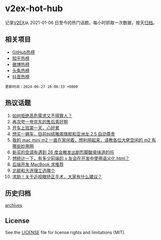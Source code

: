 # v2ex-hot-hub

 记录[V2EX](https://www.v2ex.com/)从 2021-01-06 日至今的热门话题。每小时抓取一次数据，按天[归档](archives)。
 
 ## 相关项目

- [GitHub热榜](https://github.com/it985/github-hot-hub)
- [知乎热榜](https://github.com/it985/zhihu-hot-hub)
- [微博热榜](https://github.com/it985/weibo-hot-hub)
- [头条热榜](https://github.com/it985/toutiao-hot-hub)
- [抖音热榜](https://github.com/it985/douyin-hot-hub)


 `更新时间：2024-06-27 16:08:33 +0800`

## 热议话题

1. [如何拒绝高危需求又不得罪人？](https://www.v2ex.com/t/1052841)
1. [再次夸一夸京东的售后真好啊](https://www.v2ex.com/t/1052959)
1. [开车上班第一天，心好累](https://www.v2ex.com/t/1052962)
1. [想买一辆车，目前纠结雅阁旗舰和亚洲龙 2.5 自动尊贵](https://www.v2ex.com/t/1052995)
1. [我的 mac mini m2 一直在家闲着，想利用起来，请教各位大佬空闲的 m2 有哪些妙用啊](https://www.v2ex.com/t/1052951)
1. [新买的空调有遇到 26 度会散发出剧烈脚酸臭味道的吗](https://www.v2ex.com/t/1052806)
1. [想统计一下，有多少前端的 v 友会在开发中使用语义化 html？](https://www.v2ex.com/t/1052902)
1. [后端开发 MacBook 求推荐](https://www.v2ex.com/t/1052977)
1. [北邮和大连理工选哪个](https://www.v2ex.com/t/1053050)
1. [求助！关于近视眼矫正手术，大家有什么建议？](https://www.v2ex.com/t/1052970)

## 历史归档

[archives](archives)

## License

See the [LICENSE](LICENSE) file for license rights and limitations (MIT).
